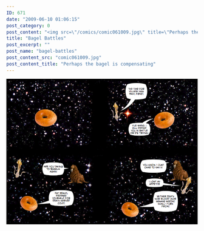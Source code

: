 ```yaml
---
ID: 671
date: "2009-06-10 01:06:15"
post_category: 0
post_content: "<img src=\"/comics/comic061009.jpg\" title=\"Perhaps the bagel is compensating\" />"
title: "Bagel Battles"
post_excerpt: ""
post_name: "bagel-battles"
post_content_src: "comic061009.jpg"
post_content_title: "Perhaps the bagel is compensating"
---
```



[![Perhaps the bagel is compensating](/comics-hi-res/comic061009.jpg)](/comics-hi-res/comic061009.jpg)
